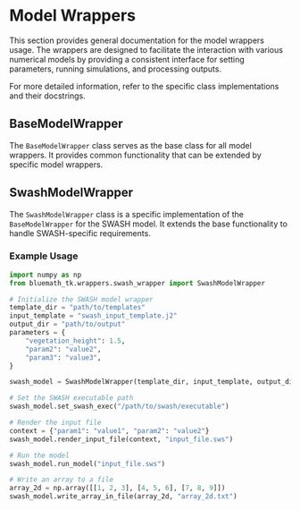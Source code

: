 # Model Wrappers

This section provides general documentation for the model wrappers usage. The wrappers are designed to facilitate the interaction with various numerical models by providing a consistent interface for setting parameters, running simulations, and processing outputs.

For more detailed information, refer to the specific class implementations and their docstrings.

## BaseModelWrapper

The `BaseModelWrapper` class serves as the base class for all model wrappers. It provides common functionality that can be extended by specific model wrappers.

## SwashModelWrapper

The `SwashModelWrapper` class is a specific implementation of the `BaseModelWrapper` for the SWASH model. It extends the base functionality to handle SWASH-specific requirements.

### Example Usage

```python
import numpy as np
from bluemath_tk.wrappers.swash_wrapper import SwashModelWrapper

# Initialize the SWASH model wrapper
template_dir = "path/to/templates"
input_template = "swash_input_template.j2"
output_dir = "path/to/output"
parameters = {
    "vegetation_height": 1.5,
    "param2": "value2",
    "param3": "value3",
}

swash_model = SwashModelWrapper(template_dir, input_template, output_dir, **parameters)

# Set the SWASH executable path
swash_model.set_swash_exec("/path/to/swash/executable")

# Render the input file
context = {"param1": "value1", "param2": "value2"}
swash_model.render_input_file(context, "input_file.sws")

# Run the model
swash_model.run_model("input_file.sws")

# Write an array to a file
array_2d = np.array([[1, 2, 3], [4, 5, 6], [7, 8, 9]])
swash_model.write_array_in_file(array_2d, "array_2d.txt")
```
